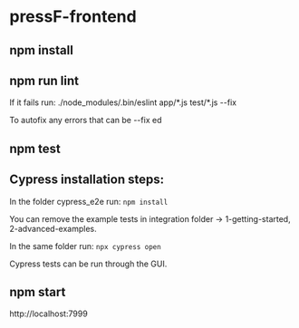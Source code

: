 # pressF-frontend

## npm install
## npm run lint
If it fails run: ./node_modules/.bin/eslint app/\*.js test/\*.js --fix

To autofix any errors that can be --fix ed
## npm test

## Cypress installation steps:
In the folder cypress_e2e run: `npm install`
	
You can remove the example tests in integration folder -> 1-getting-started, 2-advanced-examples.

In the same folder run: `npx cypress open`

Cypress tests can be run through the GUI.

## npm start

http://localhost:7999
